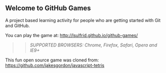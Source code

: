 ## Welcome to GitHub Games

A project based learning activity for people who are getting started with Git and GitHub.

You can play the game at: http://lsulfrid.github.io/github-games/

>> _*SUPPORTED BROWSERS*: Chrome, Firefox, Safari, Opera and IE9+_

This fun open source game was cloned from: https://github.com/jakesgordon/javascript-tetris

